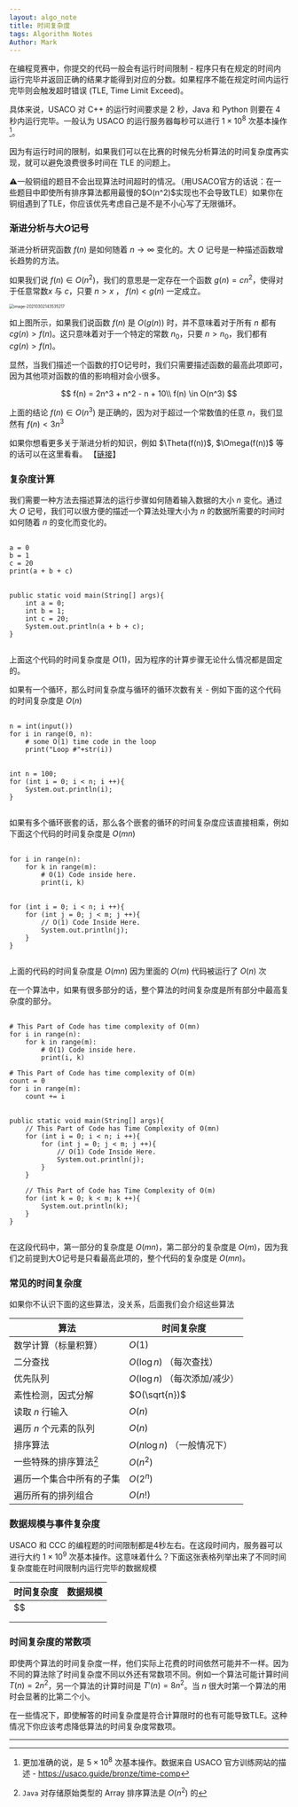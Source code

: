 ```yaml
---
layout: algo_note
title: 时间复杂度
tags: Algorithm Notes
Author: Mark
---
```


在编程竞赛中，你提交的代码一般会有运行时间限制 - 程序只有在规定的时间内运行完毕并返回正确的结果才能得到对应的分数。如果程序不能在规定时间内运行完毕则会触发超时错误 (TLE, Time Limit Exceed)。

具体来说，USACO 对 C++ 的运行时间要求是 2 秒，Java 和 Python 则要在 4 秒内运行完毕。一般认为 USACO 的运行服务器每秒可以进行 $1\times 10^{8}$ 次基本操作[^1]。

因为有运行时间的限制，如果我们可以在比赛的时候先分析算法的时间复杂度再实现，就可以避免浪费很多时间在 TLE 的问题上。

<div class="notification">
⚠一般铜组的题目不会出现算法时间超时的情况。（用USACO官方的话说：在一些题目中即使所有排序算法都用最慢的$O(n^2)$实现也不会导致TLE）如果你在铜组遇到了TLE，你应该优先考虑自己是不是不小心写了无限循环。
</div>



### 渐进分析与大$O$记号

渐进分析研究函数 $f(n)$ 是如何随着 $n \rightarrow \infty$ 变化的。大 $O$ 记号是一种描述函数增长趋势的方法。

如果我们说 $f(n)\in O(n^2)$，我们的意思是一定存在一个函数 $g(n) = cn^2$，使得对于任意常数$x$ 与 $c$，只要 $n\gt x$ ， $f(n) < g(n)$ 一定成立。

<img src="https://gitee.com/MarkYutianChen/mark-markdown-imagebed/raw/master/image-20210302143535217.png" alt="image-20210302143535217" style="zoom:50%; margin:10px auto 10px auto; display:block;" />

如上图所示，如果我们说函数 $f(n)$ 是 $O(g(n))$ 时，并不意味着对于所有 $n$ 都有 $cg(n) > f(n)$。这只意味着对于一个特定的常数 $n_0$，只要 $n > n_0$，我们都有 $cg(n) > f(n)$。

显然，当我们描述一个函数的打O记号时，我们只需要描述函数的最高此项即可，因为其他项对函数的值的影响相对会小很多。

$$
f(n) = 2n^3 + n^2 - n + 10\\
f(n) \in O(n^3)
$$

上面的结论 $f(n) \in O(n^3)$ 是正确的，因为对于超过一个常数值的任意 $n$，我们显然有 $f(n) < 3n^3$

<div class="info">
如果你想看更多关于渐进分析的知识，例如 $\Theta(f(n))$, $\Omega(f(n))$ 等的话可以在这里看看。 【<a href="https://markyutianchen.gitee.io/react-app-test/#/posts/TimeComplexityIntro">链接</a>】
</div>


### 复杂度计算

我们需要一种方法去描述算法的运行步骤如何随着输入数据的大小 $n$ 变化。通过大 $O$ 记号，我们可以很方便的描述一个算法处理大小为 $n$ 的数据所需要的时间时如何随着 $n$ 的变化而变化的。

<pre>
    <code class="python">
a = 0
b = 1
c = 20
print(a + b + c)
    </code>
    <code class="java">
public static void main(String[] args){
    int a = 0;
    int b = 1;
    int c = 20;
    System.out.println(a + b + c);
}
    </code>
</pre>

上面这个代码的时间复杂度是 $O(1)$，因为程序的计算步骤无论什么情况都是固定的。

如果有一个循环，那么时间复杂度与循环的循环次数有关 - 例如下面的这个代码的时间复杂度是 $O(n)$

<pre>
    <code class="python">
n = int(input())
for i in range(0, n):
    # some O(1) time code in the loop
    print("Loop #"+str(i))
    </code>
    <code class="java">
int n = 100;
for (int i = 0; i < n; i ++){
    System.out.println(i);
}
    </code>
</pre>

如果有多个循环嵌套的话，那么各个嵌套的循环的时间复杂度应该直接相乘，例如下面这个代码的时间复杂度是 $O(mn)$

<pre>
    <code class="python">
for i in range(n):
    for k in range(m):
        # O(1) Code inside here.
        print(i, k)
    </code>
    <code class="java">
for (int i = 0; i < n; i ++){
    for (int j = 0; j < m; j ++){
        // O(1) Code Inside Here.
        System.out.println(j);
    }
}
    </code>
</pre>

上面的代码的时间复杂度是 $O(mn)$ 因为里面的 $O(m)$ 代码被运行了 $O(n)$ 次

在一个算法中，如果有很多部分的话，整个算法的时间复杂度是所有部分中最高复杂度的部分。

<pre>
    <code class="python">
# This Part of Code has time complexity of O(mn)
for i in range(n):
    for k in range(m):
        # O(1) Code inside here.
        print(i, k)

# This Part of Code has time complexity of O(m)
count = 0
for i in range(m):
    count += i
    </code>
    <code class="java">
public static void main(String[] args){
    // This Part of Code has Time Complexity of O(mn)
    for (int i = 0; i < n; i ++){
        for (int j = 0; j < m; j ++){
            // O(1) Code Inside Here.
            System.out.println(j);
        }
    }

    // This Part of Code has Time Complexity of O(m)
    for (int k = 0; k < m; k ++){
        System.out.println(k);
    }
}
    </code>
</pre>

在这段代码中，第一部分的复杂度是 $O(mn)$，第二部分的复杂度是 $O(m)$，因为我们之前提到大O记号是只看最高此项的，整个代码的复杂度是 $O(mn)$。

### 常见的时间复杂度

<div class="notification">
    如果你不认识下面的这些算法，没关系，后面我们会介绍这些算法
</div>

| 算法                     | 时间复杂度                     |
| ------------------------ | ------------------------------ |
| 数学计算（标量积算）     | $O(1)$                         |
| 二分查找                 | $O(\log{n})$ （每次查找）      |
| 优先队列                 | $O(\log{n})$ （每次添加/减少） |
| 素性检测，因式分解       | $O(\sqrt{n})$                  |
| 读取 $n$ 行输入          | $O(n)$                         |
| 遍历 $n$ 个元素的队列    | $O(n)$                         |
| 排序算法                 | $O(n\log{n})$ （一般情况下）   |
| 一些特殊的排序算法[^2]   | $O(n^2)$                       |
| 遍历一个集合中所有的子集 | $O(2^n)$                       |
| 遍历所有的排列组合       | $O(n!)$                        |

### 数据规模与事件复杂度

USACO 和 CCC 的编程题的时间限制都是4秒左右。在这段时间内，服务器可以进行大约 $1\times 10^9$ 次基本操作。这意味着什么？下面这张表格列举出来了不同时间复杂度能在时间限制内运行完毕的数据规模

| 时间复杂度 | 数据规模 |
| ---------- | -------- |
| $$         |          |
|            |          |
|            |          |



### 时间复杂度的常数项

即使两个算法的时间复杂度一样，他们实际上花费的时间依然可能并不一样。因为不同的算法除了时间复杂度不同以外还有常数项不同。例如一个算法可能计算时间 $T(n) = 2n^2$，另一个算法的计算时间是 $T'(n) = 8n^2$。当 $n$ 很大时第一个算法的用时会显著的比第二个小。

<div class="error">
    在一些情况下，即使解答的时间复杂度是符合计算限时的也有可能导致TLE。这种情况下你应该考虑降低算法的时间复杂度常数项。
</div>

---

[^1]: 更加准确的说，是 $5\times 10^8$ 次基本操作。数据来自 USACO 官方训练网站的描述 - https://usaco.guide/bronze/time-comp
[^2]: `Java` 对存储原始类型的 Array 排序算法是 $O(n^2)$ 的